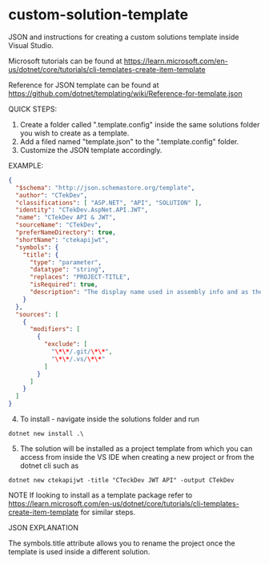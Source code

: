 # custom-solution-template
JSON and instructions for creating a custom solutions template inside Visual Studio.

Microsoft tutorials can be found at https://learn.microsoft.com/en-us/dotnet/core/tutorials/cli-templates-create-item-template

Reference for JSON template can be found at https://github.com/dotnet/templating/wiki/Reference-for-template.json

QUICK STEPS: 

1) Create a folder called ".template.config" inside the same solutions folder you wish to create as a template.
2) Add a filed named "template.json" to the ".template.config" folder.
3) Customize the JSON template accordingly.

EXAMPLE:

```json
{
  "$schema": "http://json.schemastore.org/template",
  "author": "CTekDev",
  "classifications": [ "ASP.NET", "API", "SOLUTION" ],
  "identity": "CTekDev.AspNet.API.JWT",
  "name": "CTekDev API & JWT",
  "sourceName": "CTekDev",
  "preferNameDirectory": true,
  "shortName": "ctekapijwt",
  "symbols": {
    "title": {
      "type": "parameter",
      "datatype": "string",
      "replaces": "PROJECT-TITLE",
      "isRequired": true,
      "description": "The display name used in assembly info and as the default website title"
    }
  },
  "sources": [
    {
      "modifiers": [
        {
          "exclude": [
            "\*\*/.git/\*\*",
            "\*\*/.vs/\*\*"
          ]
        }
      ]
    }
  ]
}
```

4) To install - navigate inside the solutions folder and run

```
dotnet new install .\
```
5) The solution will be installed as a project template from which you can access from inside the VS IDE when creating a new project or from the dotnet cli such as

```
dotnet new ctekapijwt -title "CTeckDev JWT API" -output CTekDev
```

NOTE
If looking to install as a template package refer to https://learn.microsoft.com/en-us/dotnet/core/tutorials/cli-templates-create-item-template for similar steps. 

JSON EXPLANATION

The symbols.title attribute allows you to rename the project once the template is used inside a different solution. 
